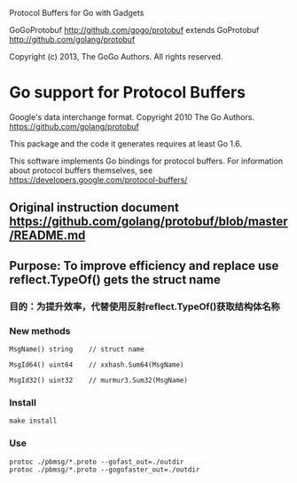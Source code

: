 Protocol Buffers for Go with Gadgets

GoGoProtobuf http://github.com/gogo/protobuf extends
GoProtobuf http://github.com/golang/protobuf

Copyright (c) 2013, The GoGo Authors. All rights reserved.


# Go support for Protocol Buffers

Google's data interchange format.
Copyright 2010 The Go Authors.
https://github.com/golang/protobuf

This package and the code it generates requires at least Go 1.6.

This software implements Go bindings for protocol buffers.  For
information about protocol buffers themselves, see
	https://developers.google.com/protocol-buffers/

## Original instruction document https://github.com/golang/protobuf/blob/master/README.md

## Purpose: To improve efficiency and replace use reflect.TypeOf() gets the struct name
### 目的：为提升效率，代替使用反射reflect.TypeOf()获取结构体名称
### New methods
	MsgName() string 	// struct name

	MsgId64() uint64	// xxhash.Sum64(MsgName)

	MsgId32() uint32	// murmur3.Sum32(MsgName)
### Install
	make install

### Use 
	protoc ./pbmsg/*.proto --gofast_out=./outdir
	protoc ./pbmsg/*.proto --gogofaster_out=./outdir